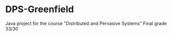 # DPS-Greenfield
Java project for the course "Distributed and Pervasive Systems"
Final grade 33/30
 
